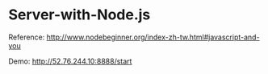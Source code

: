 # Server-with-Node.js

Reference: http://www.nodebeginner.org/index-zh-tw.html#javascript-and-you

Demo: http://52.76.244.10:8888/start
